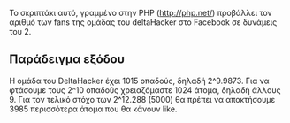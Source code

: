 ﻿Το σκριπτάκι αυτό, γραμμένο στην PHP (http://php.net/) προβάλλει τον αριθμό των fans της ομάδας του deltaHacker στο Facebook σε δυνάμεις του 2.

## Παράδειγμα εξόδου
Η ομάδα του DeltaHacker έχει 1015 οπαδούς, δηλαδή 2^9.9873.
Για να φτάσουμε τους 2^10 οπαδούς χρειαζόμαστε 1024 άτομα, δηλαδή άλλους 9.
Για τον τελικό στόχο των 2^12.288 (5000) θα πρέπει να αποκτήσουμε 3985 περισσότερα άτομα που θα κάνουν like.
